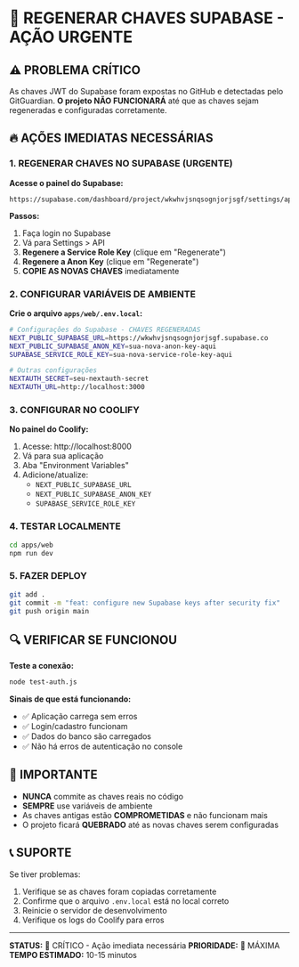 # 🚨 REGENERAR CHAVES SUPABASE - AÇÃO URGENTE

## ⚠️ PROBLEMA CRÍTICO
As chaves JWT do Supabase foram expostas no GitHub e detectadas pelo GitGuardian. **O projeto NÃO FUNCIONARÁ** até que as chaves sejam regeneradas e configuradas corretamente.

## 🔥 AÇÕES IMEDIATAS NECESSÁRIAS

### 1. REGENERAR CHAVES NO SUPABASE (URGENTE)

**Acesse o painel do Supabase:**
```
https://supabase.com/dashboard/project/wkwhvjsnqsognjorjsgf/settings/api
```

**Passos:**
1. Faça login no Supabase
2. Vá para Settings > API
3. **Regenere a Service Role Key** (clique em "Regenerate")
4. **Regenere a Anon Key** (clique em "Regenerate")
5. **COPIE AS NOVAS CHAVES** imediatamente

### 2. CONFIGURAR VARIÁVEIS DE AMBIENTE

**Crie o arquivo `apps/web/.env.local`:**
```bash
# Configurações do Supabase - CHAVES REGENERADAS
NEXT_PUBLIC_SUPABASE_URL=https://wkwhvjsnqsognjorjsgf.supabase.co
NEXT_PUBLIC_SUPABASE_ANON_KEY=sua-nova-anon-key-aqui
SUPABASE_SERVICE_ROLE_KEY=sua-nova-service-role-key-aqui

# Outras configurações
NEXTAUTH_SECRET=seu-nextauth-secret
NEXTAUTH_URL=http://localhost:3000
```

### 3. CONFIGURAR NO COOLIFY

**No painel do Coolify:**
1. Acesse: http://localhost:8000
2. Vá para sua aplicação
3. Aba "Environment Variables"
4. Adicione/atualize:
   - `NEXT_PUBLIC_SUPABASE_URL`
   - `NEXT_PUBLIC_SUPABASE_ANON_KEY`
   - `SUPABASE_SERVICE_ROLE_KEY`

### 4. TESTAR LOCALMENTE

```bash
cd apps/web
npm run dev
```

### 5. FAZER DEPLOY

```bash
git add .
git commit -m "feat: configure new Supabase keys after security fix"
git push origin main
```

## 🔍 VERIFICAR SE FUNCIONOU

**Teste a conexão:**
```bash
node test-auth.js
```

**Sinais de que está funcionando:**
- ✅ Aplicação carrega sem erros
- ✅ Login/cadastro funcionam
- ✅ Dados do banco são carregados
- ✅ Não há erros de autenticação no console

## 🚨 IMPORTANTE

- **NUNCA** commite as chaves reais no código
- **SEMPRE** use variáveis de ambiente
- As chaves antigas estão **COMPROMETIDAS** e não funcionam mais
- O projeto ficará **QUEBRADO** até as novas chaves serem configuradas

## 📞 SUPORTE

Se tiver problemas:
1. Verifique se as chaves foram copiadas corretamente
2. Confirme que o arquivo `.env.local` está no local correto
3. Reinicie o servidor de desenvolvimento
4. Verifique os logs do Coolify para erros

---

**STATUS:** 🔴 CRÍTICO - Ação imediata necessária
**PRIORIDADE:** 🚨 MÁXIMA
**TEMPO ESTIMADO:** 10-15 minutos